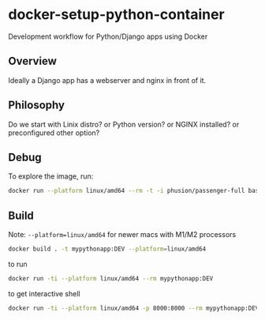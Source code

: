 # docker-setup-python-container

Development workflow for Python/Django apps using Docker

## Overview

Ideally a Django app has a webserver and nginx in front of it.

## Philosophy

Do we start with Linix distro?
or Python version?
or NGINX installed?
or preconfigured other option?

## Debug

To explore the image, run:

```sh
docker run --platform linux/amd64 --rm -t -i phusion/passenger-full bash -l
```

## Build

Note: `--platform=linux/amd64` for newer macs with M1/M2 processors

```sh
docker build . -t mypythonapp:DEV --platform=linux/amd64
```

to run

```sh
docker run -ti --platform linux/amd64 --rm mypythonapp:DEV
```

to get interactive shell

```sh
docker run -ti --platform linux/amd64 -p 8000:8000 --rm mypythonapp:DEV  /bin/bash
```
